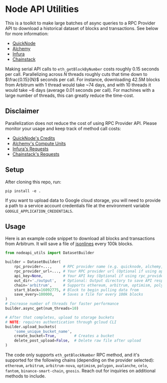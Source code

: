 # Node API Utilities

This is a toolkit to make large batches of async queries to a RPC Provider API to download a historical dataset of blocks and transactions. See below for more information:

- [QuickNode](https://www.quicknode.com/core-api)
- [Alchemy](https://docs.alchemy.com/reference/api-overview)
- [Infura](https://www.infura.io/product/overview)
- [Chainstack](https://chainstack.com/solution)

Making serial API calls to `eth_getBlockByNumber` costs roughly 0.15 seconds per call. Parallelizing across $N$ threads roughly cuts that time down to $\frac{0.15}{N}$ seconds per call. For instance, downloading 42.5M blocks from Arbitrum with 1 thread would take ~74 days, and with 10 threads it would take ~6 days (average 0.01 seconds per call). For machines with a large number of threads, this can greatly reduce the time-cost.

## Disclaimer

Parallelization does not reduce the cost of using RPC Provider API. Please monitor your usage and keep track of method call costs:

- [QuickNode's Credits](https://www.quicknode.com/api-credits)
- [Alchemy's Compute Units](https://docs.alchemy.com/reference/compute-units)
- [Infura's Requests](https://www.infura.io/pricing)
- [Chainstack's Requests](https://chainstack.com/pricing)

## Setup

After cloning this repo, run:

```
pip install -e .
```

If you want to upload data to Google cloud storage, you will need to provide a path to a service account credentials file at the environment variable `GOOGLE_APPLICATION_CREDENTIALS`.

## Usage

Here is an example code snippet to download all blocks and transactions from Arbitrum. It will save a file of [jsonlines](https://pypi.org/project/jsonlines/) every 100k blocks.

```python
from nodeapi_utils import DatasetBuilder

builder = DatasetBuilder(
    rpc_provider=...,     # RPC provider name (e.g. quicknode, alchemy, infura, chainstack)
    rpc_provider_url=..., # Your RPC provider url (Optional if using api_key)
    api_key=None,         # Your API key (Optional if using rpc_provider_url. Required for quicknode & chainstack)
    out_dir='./output',   # Optional: Output directory to save API responses to
    chain='arbitrum',     # Supports ethereum, arbitrum, optimism, polygon, etc (Optional if using rpc_provider_url)
    start_block=16092775, # Block to begin pulling data from
    save_every=100000,    # Saves a file for every 100k blocks
)
# Increase number of threads for faster performance
builder.async_get(num_threads=10)

# After that completes, upload to storage buckets
# NOTE: requires authentication through gcloud CLI
builder.upload_buckets(
    'some_unique_bucket_name',
    create_bucket=True,        # Creates a bucket
    delete_post_upload=False,  # Delete raw file after upload
)
```

The code only supports `eth_getBlockNumber` RPC method, and it's supported for the following chains (depending on the provider selected): `ethereum`, `arbitrum`, `arbitrum-nova`, `optimism`, `polygon`, `avalanche`, `celo`, `fantom`, `binance-smart-chain`, `gnosis`. Reach out for inquiries on additional methods to include.
